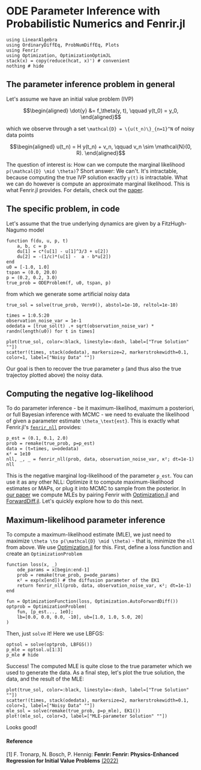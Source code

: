 # ODE Parameter Inference with Probabilistic Numerics and Fenrir.jl


```@example fenrir
using LinearAlgebra
using OrdinaryDiffEq, ProbNumDiffEq, Plots
using Fenrir
using Optimization, OptimizationOptimJL
stack(x) = copy(reduce(hcat, x)') # convenient
nothing # hide
```

## The parameter inference problem in general
Let's assume we have an initial value problem (IVP)
```math
\begin{aligned}
\dot{y} &= f_\theta(y, t), \qquad y(t_0) = y_0,
\end{aligned}
```
which we observe through a set ``\mathcal{D} = \{u(t_n)\}_{n=1}^N`` of noisy data points
```math
\begin{aligned}
u(t_n) = H y(t_n) + v_n, \qquad v_n \sim \mathcal{N}(0, R).
\end{aligned}
```
The question of interest is: How can we compute the marginal likelihood ``p(\mathcal{D} \mid \theta)``?
Short answer: We can't. It's intractable, because computing the true IVP solution exactly ``y(t)`` is intractable.
What we can do however is compute an approximate marginal likelihood.
This is what Fenrir.jl provides.
For details, check out the [paper](https://proceedings.mlr.press/v162/tronarp22a.html).

## The specific problem, in code
Let's assume that the true underlying dynamics are given by a FitzHugh-Nagumo model
```@example fenrir
function f(du, u, p, t)
    a, b, c = p
    du[1] = c*(u[1] - u[1]^3/3 + u[2])
    du[2] = -(1/c)*(u[1] -  a - b*u[2])
end
u0 = [-1.0, 1.0]
tspan = (0.0, 20.0)
p = (0.2, 0.2, 3.0)
true_prob = ODEProblem(f, u0, tspan, p)
```
from which we generate some artificial noisy data
```@example fenrir
true_sol = solve(true_prob, Vern9(), abstol=1e-10, reltol=1e-10)

times = 1:0.5:20
observation_noise_var = 1e-1
odedata = [true_sol(t) .+ sqrt(observation_noise_var) * randn(length(u0)) for t in times]

plot(true_sol, color=:black, linestyle=:dash, label=["True Solution" ""])
scatter!(times, stack(odedata), markersize=2, markerstrokewidth=0.1, color=1, label=["Noisy Data" ""])
```
Our goal is then to recover the true parameter `p` (and thus also the true trajectoy plotted above) the noisy data.

## Computing the negative log-likelihood
To do parameter inference - be it maximum-likelihod, maximum a posteriori, or full Bayesian inference with MCMC - we need to evaluate the likelihood of given a parameter estimate ``\theta_\text{est}``.
This is exactly what Fenrir.jl's [`fenrir_nll`](@ref) provides:
```@example fenrir
p_est = (0.1, 0.1, 2.0)
prob = remake(true_prob, p=p_est)
data = (t=times, u=odedata)
κ² = 1e10
nll, _, _ = fenrir_nll(prob, data, observation_noise_var, κ²; dt=1e-1)
nll
```
This is the negative marginal log-likelihood of the parameter `p_est`.
You can use it as any other NLL: Optimize it to compute maximum-likelihood estimates or MAPs, or plug it into MCMC to sample from the posterior.
In [our paper](https://proceedings.mlr.press/v162/tronarp22a.html) we compute MLEs by pairing Fenrir with [Optimization.jl](http://optimization.sciml.ai/stable/) and [ForwardDiff.jl](https://juliadiff.org/ForwardDiff.jl/stable/).
Let's quickly explore how to do this next.


## Maximum-likelihood parameter inference

To compute a maximum-likelihood estimate (MLE), we just need to maximize ``\theta \to p(\mathcal{D} \mid \theta)`` - that is, minimize the `nll` from above.
We use [Optimization.jl](https://docs.sciml.ai/Optimization/stable/) for this.
First, define a loss function and create an `OptimizationProblem`
```@example fenrir
function loss(x, _)
    ode_params = x[begin:end-1]
    prob = remake(true_prob, p=ode_params)
    κ² = exp(x[end]) # the diffusion parameter of the EK1
    return fenrir_nll(prob, data, observation_noise_var, κ²; dt=1e-1)
end

fun = OptimizationFunction(loss, Optimization.AutoForwardDiff())
optprob = OptimizationProblem(
    fun, [p_est..., 1e0];
    lb=[0.0, 0.0, 0.0, -10], ub=[1.0, 1.0, 5.0, 20]
)
```

Then, just `solve` it! Here we use LBFGS:
```@example fenrir
optsol = solve(optprob, LBFGS())
p_mle = optsol.u[1:3]
p_mle # hide
```

Success! The computed MLE is quite close to the true parameter which we used to generate the data.
As a final step, let's plot the true solution, the data, and the result of the MLE:

```@example fenrir
plot(true_sol, color=:black, linestyle=:dash, label=["True Solution" ""])
scatter!(times, stack(odedata), markersize=2, markerstrokewidth=0.1, color=1, label=["Noisy Data" ""])
mle_sol = solve(remake(true_prob, p=p_mle), EK1())
plot!(mle_sol, color=3, label=["MLE-parameter Solution" ""])
```

Looks good!


#### Reference

[1] F. Tronarp, N. Bosch, P. Hennig: **Fenrir: Fenrir: Physics-Enhanced Regression for Initial Value Problems** [(2022)](https://proceedings.mlr.press/v162/tronarp22a.html)
